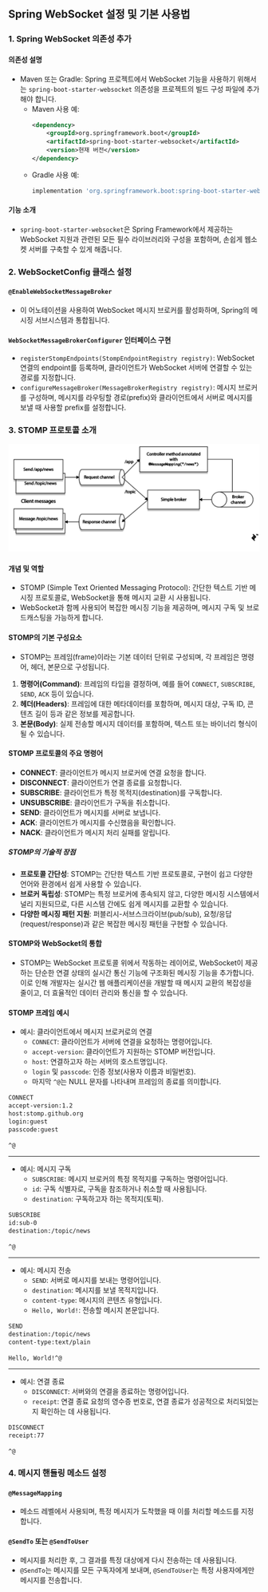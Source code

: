 ## Spring WebSocket 설정 및 기본 사용법
### 1. Spring WebSocket 의존성 추가

#### 의존성 설명
- Maven 또는 Gradle: Spring 프로젝트에서 WebSocket 기능을 사용하기 위해서는 `spring-boot-starter-websocket` 의존성을 프로젝트의 빌드 구성 파일에 추가해야 합니다.
    - Maven 사용 예:
      ```xml
      <dependency>
          <groupId>org.springframework.boot</groupId>
          <artifactId>spring-boot-starter-websocket</artifactId>
          <version>현재 버전</version>
      </dependency>
      ```
    - Gradle 사용 예:
      ```groovy
      implementation 'org.springframework.boot:spring-boot-starter-websocket'
      ```

#### 기능 소개
- `spring-boot-starter-websocket`은 Spring Framework에서 제공하는 WebSocket 지원과 관련된 모든 필수 라이브러리와 구성을 포함하며, 손쉽게 웹소켓 서버를 구축할 수 있게 해줍니다.

### 2. WebSocketConfig 클래스 설정

#### `@EnableWebSocketMessageBroker`
- 이 어노테이션을 사용하여 WebSocket 메시지 브로커를 활성화하며, Spring의 메시징 서브시스템과 통합됩니다.

#### `WebSocketMessageBrokerConfigurer` 인터페이스 구현
- `registerStompEndpoints(StompEndpointRegistry registry)`: WebSocket 연결의 endpoint를 등록하며, 클라이언트가 WebSocket 서버에 연결할 수 있는 경로를 지정합니다.
- `configureMessageBroker(MessageBrokerRegistry registry)`: 메시지 브로커를 구성하며, 메시지를 라우팅할 경로(prefix)와 클라이언트에서 서버로 메시지를 보낼 때 사용할 prefix를 설정합니다.

### 3. STOMP 프로토콜 소개
![CH14_02. Spring WebSocket 설정 및 기본 사용법.png](CH14_02.%20Spring%20WebSocket%20%EC%84%A4%EC%A0%95%20%EB%B0%8F%20%EA%B8%B0%EB%B3%B8%20%EC%82%AC%EC%9A%A9%EB%B2%95.png)
#### 개념 및 역할
- STOMP (Simple Text Oriented Messaging Protocol): 간단한 텍스트 기반 메시징 프로토콜로, WebSocket을 통해 메시지 교환 시 사용됩니다.
- WebSocket과 함께 사용되어 복잡한 메시징 기능을 제공하며, 메시지 구독 및 브로드캐스팅을 가능하게 합니다.

#### STOMP의 기본 구성요소
- STOMP는 프레임(frame)이라는 기본 데이터 단위로 구성되며, 각 프레임은 명령어, 헤더, 본문으로 구성됩니다.

1. **명령어(Command)**: 프레임의 타입을 결정하며, 예를 들어 `CONNECT`, `SUBSCRIBE`, `SEND`, `ACK` 등이 있습니다.
2. **헤더(Headers)**: 프레임에 대한 메타데이터를 포함하며, 메시지 대상, 구독 ID, 콘텐츠 길이 등과 같은 정보를 제공합니다.
3. **본문(Body)**: 실제 전송할 메시지 데이터를 포함하며, 텍스트 또는 바이너리 형식이 될 수 있습니다.

#### STOMP 프로토콜의 주요 명령어
- **CONNECT**: 클라이언트가 메시지 브로커에 연결 요청을 합니다.
- **DISCONNECT**: 클라이언트가 연결 종료를 요청합니다.
- **SUBSCRIBE**: 클라이언트가 특정 목적지(destination)를 구독합니다.
- **UNSUBSCRIBE**: 클라이언트가 구독을 취소합니다.
- **SEND**: 클라이언트가 메시지를 서버로 보냅니다.
- **ACK**: 클라이언트가 메시지를 수신했음을 확인합니다.
- **NACK**: 클라이언트가 메시지 처리 실패를 알립니다.

##### STOMP의 기술적 장점
- **프로토콜 간단성**: STOMP는 간단한 텍스트 기반 프로토콜로, 구현이 쉽고 다양한 언어와 환경에서 쉽게 사용할 수 있습니다.
- **브로커 독립성**: STOMP는 특정 브로커에 종속되지 않고, 다양한 메시징 시스템에서 널리 지원되므로, 다른 시스템 간에도 쉽게 메시지를 교환할 수 있습니다.
- **다양한 메시징 패턴 지원**: 퍼블리시-서브스크라이브(pub/sub), 요청/응답(request/response)과 같은 복잡한 메시징 패턴을 구현할 수 있습니다.

#### STOMP와 WebSocket의 통합
- STOMP는 WebSocket 프로토콜 위에서 작동하는 레이어로, WebSocket이 제공하는 단순한 연결 상태의 실시간 통신 기능에 구조화된 메시징 기능을 추가합니다. 이로 인해 개발자는 실시간 웹 애플리케이션을 개발할 때 메시지 교환의 복잡성을 줄이고, 더 효율적인 데이터 관리와 통신을 할 수 있습니다.

#### STOMP 프레임 예시
- 예시: 클라이언트에서 메시지 브로커로의 연결
  - `CONNECT`: 클라이언트가 서버에 연결을 요청하는 명령어입니다.
  - `accept-version`: 클라이언트가 지원하는 STOMP 버전입니다.
  - `host`: 연결하고자 하는 서버의 호스트명입니다.
  - `login` 및 `passcode`: 인증 정보(사용자 이름과 비밀번호).
  - 마지막 `^@`는 NULL 문자를 나타내며 프레임의 종료를 의미합니다.
```plaintext
CONNECT
accept-version:1.2
host:stomp.github.org
login:guest
passcode:guest

^@
```
---
- 예시: 메시지 구독
  - `SUBSCRIBE`: 메시지 브로커의 특정 목적지를 구독하는 명령어입니다.
  - `id`: 구독 식별자로, 구독을 참조하거나 취소할 때 사용됩니다.
  - `destination`: 구독하고자 하는 목적지(토픽).
```plaintext
SUBSCRIBE
id:sub-0
destination:/topic/news

^@
```
---
- 예시: 메시지 전송
  - `SEND`: 서버로 메시지를 보내는 명령어입니다.
  - `destination`: 메시지를 보낼 목적지입니다.
  - `content-type`: 메시지의 콘텐츠 유형입니다.
  - `Hello, World!`: 전송할 메시지 본문입니다.
```plaintext
SEND
destination:/topic/news
content-type:text/plain

Hello, World!^@
```
---
- 예시: 연결 종료
  - `DISCONNECT`: 서버와의 연결을 종료하는 명령어입니다.
  - `receipt`: 연결 종료 요청의 영수증 번호로, 연결 종료가 성공적으로 처리되었는지 확인하는 데 사용됩니다.
```plaintext
DISCONNECT
receipt:77

^@
```

### 4. 메시지 핸들링 메소드 설정
#### `@MessageMapping`
- 메소드 레벨에서 사용되며, 특정 메시지가 도착했을 때 이를 처리할 메소드를 지정합니다.

#### `@SendTo` 또는 `@SendToUser`
- 메시지를 처리한 후, 그 결과를 특정 대상에게 다시 전송하는 데 사용됩니다.
- `@SendTo`는 메시지를 모든 구독자에게 보내며, `@SendToUser`는 특정 사용자에게만 메시지를 전송합니다.